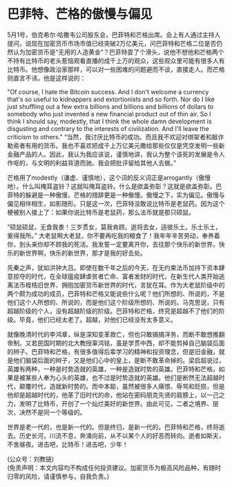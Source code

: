 # 巴菲特、芒格的傲慢与偏见

5月1号，伯克希尔·哈撒韦公司股东会，巴菲特和芒格出席。会上有人通过主持人提问，说现在加密货币市场市值已经突破2万亿美元，问巴菲特和芒格二位是否仍然认为加密货币是“无用的人造黄金”？巴菲特耍了个滑头，说他不想他和芒格两个不持有比特币的老头惹恼观看直播的成千上万的观众，这些观众里可能有很多人有比特币。他想像政治家那样，可以对一些困难的问题避而不谈，直接走人。而芒格则直言不讳，他是这样说的：

"Of course, I hate the Bitcoin success. And I don't welcome a currency that's so useful to kidnappers and extortionists and so forth. Nor do I like just shuffling out a few extra billions and billions and billions of dollars to somebody who just invented a new financial product out of thin air. So I think I should say, modestly, that I think the whole damn development is disgusting and contrary to the interests of civilization. And I'll leave the criticism to others."
“当然，我讨厌比特币的成功。而且我不欢迎对绑架者和敲诈勒索者有用的货币。我也不喜欢把成千上万亿美元撒给那些仅仅是凭空发明一些新金融产品的人。因此，我认为我应该说，谨慎地讲，我认为整个该死的发展是令人作呕的，与文明的利益背道而驰。我会把批评留给其他人去做。”

芒格用了modestly（谦虚、谨慎地），这个词的反义词正是arrogantly（傲慢地）。什么叫掩耳盗铃？这就叫掩耳盗铃。什么是欲盖弥彰？这就是欲盖弥彰。巴菲特的躲避是一种傲慢，芒格的措辞更是一种傲慢。傲慢之下，实为偏见。傲慢与偏见相伴相生，如影随形。只是这一次，巴菲特没敢说比特币是老鼠药。因为这个梗被别人接上了：如果你说比特币是老鼠药，那么法币就是那只硕鼠。

“硕鼠硕鼠，无食我黍！三岁贯女，莫我肯顾。逝将去女，适彼乐土。乐土乐土，爰得我所。”
大老鼠啊大老鼠，你不要再吃我的粮食了！我年年辛苦劳动，奉养着你，到头来你却不顾我的死活。我发誓一定要离开你，去往那个快乐的新世界。快乐的新世界啊，快乐的新世界，那才是我的好去处。

先秦之声，犹如洪钟大吕。即使在数千年之后的今天，在无约束法币加持下资本肆意掠夺的时代，在全球瘟疫肆虐贫者亡命、富者发财的时代，在新生代人类开始逃离法币桎梏旧世界、拥抱加密货币新世界的时代，言犹在耳。作为大老鼠阶级中的两个颇为成功的成员，巴菲特和芒格又能说些什么呢？他们所想的、所说的，不是他们这个人所想的、所说的，而是他们这个阶级所想的、所说的。马克思说，只有超越阶级的个人，没有超越阶级的阶级。巴菲特和芒格，终究是超越不了他们的阶级。毕竟，他们已经太老了。超越，对他们已经没有太多意义。

就像晚清时代的李鸿章，纵是深知变革救亡，但也只敢搞搞洋务，而断不敢想推翻帝制。又若民国时期的北大教授辜鸿铭，虽是学贯中西，却不能剪掉自己脑袋后面的辫子。巴菲特和芒格，有很多值得后辈学习的精神和投资理念，但是旧金融，就是他们脑袋后面的辫子，又是他们心中的皇上，是断不敢革命掉的。梁启超说过，英雄有两种，一种是时势造就的英雄，一种是造就时势的英雄。巴菲特和芒格，如果是被某些人奉为心头的英雄，也不过是时势造就的英雄。他们是断然无法超越时代，颠覆时代，造就新时势的。而中本聪，虽然被很多人痛恨、辱骂和贬损，但是他却是超越时代的，他革了旧时代的命，他站在密码朋克先贤的肩膀上，以一己之力，发明了比特币，开创了一个灿烂美好的新世界。由此可见，二者之境界、层次，决然不是同一个等级的。

世界是老一代的，也是新一代的。但是终归，是新一代的。巴菲特和芒格，终将逝去。历史长河，川流不息，奔涌向前，从不以某个人的好恶而转向。逝者如斯夫，不舍昼夜。进击吧，比特币！进击吧，少年！

(公众号：刘教链) \
(免责声明：本文内容均不构成任何投资建议。加密货币为极高风险品种，有随时归零的风险，请谨慎参与，自我负责。)
